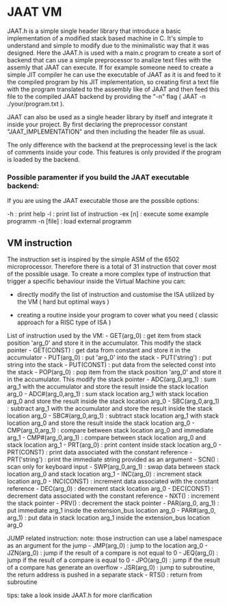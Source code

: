 # JAAT VM

JAAT.h is a simple single header library that introduce a basic implementation of a modified stack based machine in C. It's simple to understand and simple to modify due to the minimalistic way that it was designed.
Here the JAAT.h is used with a main.c program to create a sort of backend that can use a simple preprocessor to analize text files with the assemly that JAAT can execute. If for example someone need to create a simple JIT compiler he can use the executable of JAAT as it is and feed to it the compiled program by his JIT implementation, so creating first a text file with the program translated to the assembly like of JAAT and then feed this file to the compiled JAAT backend by providing the "-n" flag ( JAAT -n ./your/program.txt ).

JAAT can also be used as a single header library by itself and integrate it inside your project. By first declaring the preprocessor constant "JAAT_IMPLEMENTATION" and then including the header file as usual.

The only difference with the backend at the preprocessing level is the lack of comments inside your code. This features is only provided if the program is loaded by the backend.

### Possible paramenter if you build the JAAT executable backend:

If you are using the JAAT executable those are the possible options:

-h : print help
-l : print list of instruction
-ex [n] : execute some example programm
-n [file] : load external programm


## VM instruction 


The instruction set is inspired by the simple ASM of the 6502 microprocessor. Therefore there is a total of 31 instruction that cover most of the possible usage. 
To create a more complex type of instruction that trigger a specific behaviour inside the Virtual Machine you can:

- directly modify the list of instruction and customise the ISA utilized by the VM ( hard but optimal ways )

- creating a routine inside your program to cover what you need ( classic approach for a RISC type of ISA )



List of instruction used by the VM:
	- GET(arg_0) : get item from stack position 'arg_0' and store it in the accumulator. This modify the stack pointer
	- GET(CONST) : get data from constant and store it in the accumulator
	- PUT(arg_0) : put 'arg_0' into the stack
	- PUT('string') : put string into the stack
	- PUT(CONST) : put data from the selected const into the stack
	- POP(arg_0) : pop item from the stack position 'arg_0' and store it in the accumulator. This modify the stack pointer
	- ADC(arg_0,arg_1) : sum arg_1 with the accumulator and store the result inside the stack location arg_0
	- ADC#(arg_0,arg_1) : sum stack location arg_1 with stack location arg_0 and store the result inside the stack location arg_0
	- SBC(arg_0,arg_1) : subtract arg_1 with the accumulator and store the result inside the stack location arg_0
	- SBC#(arg_0,arg_1) : subtract stack location arg_1 with stack location arg_0 and store the result inside the stack location arg_0
	- CMP(arg_0,arg_1) : compare between stack location arg_0 and immediate arg_1
	- CMP#(arg_0,arg_1) : compare between stack location arg_0 and stack location arg_1
	- PRT(arg_0) : print content inside stack location arg_0
	- PRT(CONST) : print data associated with the constant reference
	- PRT('string') : print the immediate string provided as an argument
	- SCN() : scan only for keyboard input
	- SWP(arg_0,arg_1) : swap data between stack location arg_0 and stack location arg_1
	- INC(arg_0) : increment stack location arg_0
	- INC(CONST) : increment data associated with the constant reference
	- DEC(arg_0) : decrement stack location arg_0
	- DEC(CONST) : decrement data associated with the constant reference
	- NXT() : increment the stack pointer
	- PRV() : decrement the stack pointer
	- PAR(arg_0, arg_1) : put immediate arg_1 inside the extension_bus location arg_0
	- PAR#(arg_0, arg_1) : put data in stack location arg_1 inside the extension_bus location arg_0

JUMP related instruction:
 note: those instruction can use a label namespace as an argument for the jump
	- JMP(arg_0) : jump to the location arg_0
	- JZN(arg_0) : jump if the result of a compare is not equal to 0
	- JEQ(arg_0) : jump if the result of a compare is equal to 0
	- JPO(arg_0) : jump if the result of a compare has generate an overflow
	- JSR(arg_0) : jump to subroutine, the return address is pushed in a separate stack
	- RTS() : return from subroutine

tips: take a look inside JAAT.h for more clarification
